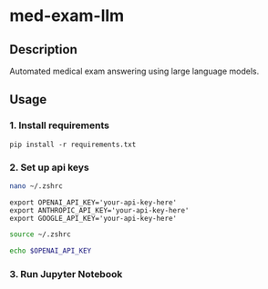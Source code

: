 # med-exam-llm
## Description
Automated medical exam answering using large language models.
## Usage
### 1. Install requirements
```
pip install -r requirements.txt
```
### 2. Set up api keys
```bash
nano ~/.zshrc
```
```
export OPENAI_API_KEY='your-api-key-here'
export ANTHROPIC_API_KEY='your-api-key-here'
export GOOGLE_API_KEY='your-api-key-here'
```
```bash
source ~/.zshrc
```
```bash
echo $OPENAI_API_KEY
```
### 3. Run Jupyter Notebook
